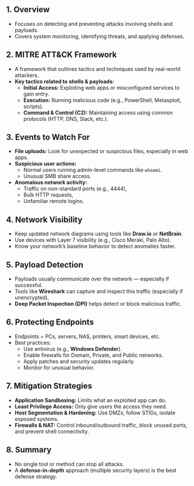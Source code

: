 

## 1. Overview
- Focuses on detecting and preventing attacks involving shells and payloads.
- Covers system monitoring, identifying threats, and applying defenses.

## 2. MITRE ATT&CK Framework
- A framework that outlines tactics and techniques used by real-world attackers.
- **Key tactics related to shells & payloads:**
  - **Initial Access:** Exploiting web apps or misconfigured services to gain entry.
  - **Execution:** Running malicious code (e.g., PowerShell, Metasploit, scripts).
  - **Command & Control (C2):** Maintaining access using common protocols (HTTP, DNS, Slack, etc.).

## 3. Events to Watch For
- **File uploads:** Look for unexpected or suspicious files, especially in web apps.
- **Suspicious user actions:** 
  - Normal users running admin-level commands like `whoami`.
  - Unusual SMB share access.
- **Anomalous network activity:** 
  - Traffic on non-standard ports (e.g., 4444),
  - Bulk HTTP requests,
  - Unfamiliar remote logins.

## 4. Network Visibility
- Keep updated network diagrams using tools like **Draw.io** or **NetBrain**.
- Use devices with Layer 7 visibility (e.g., Cisco Meraki, Palo Alto).
- Know your network’s baseline behavior to detect anomalies faster.

## 5. Payload Detection
- Payloads usually communicate over the network — especially if successful.
- Tools like **Wireshark** can capture and inspect this traffic (especially if unencrypted).
- **Deep Packet Inspection (DPI)** helps detect or block malicious traffic.

## 6. Protecting Endpoints
- Endpoints = PCs, servers, NAS, printers, smart devices, etc.
- Best practices:
  - Use antivirus (e.g., **Windows Defender**).
  - Enable firewalls for Domain, Private, and Public networks.
  - Apply patches and security updates regularly.
  - Monitor for unusual behavior.

## 7. Mitigation Strategies
- **Application Sandboxing:** Limits what an exploited app can do.
- **Least Privilege Access:** Only give users the access they need.
- **Host Segmentation & Hardening:** Use DMZs, follow STIGs, isolate exposed systems.
- **Firewalls & NAT:** Control inbound/outbound traffic, block unused ports, and prevent shell connectivity.

## 8. Summary
- No single tool or method can stop all attacks.
- A **defense-in-depth** approach (multiple security layers) is the best defense strategy.
